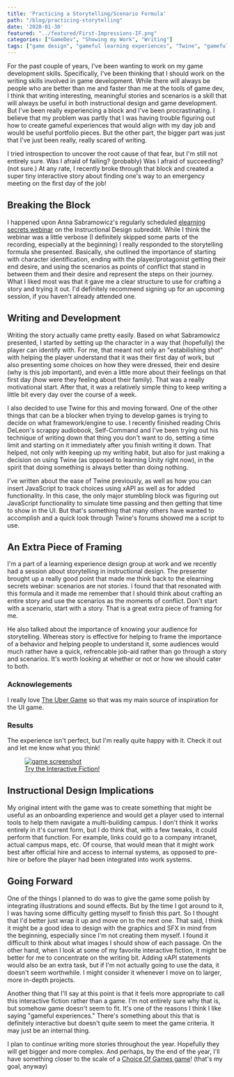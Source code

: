```yaml
---
title: 'Practicing a Storytelling/Scenario Formula'
path: "/blog/practicing-storytelling"
date: '2020-01-30'
featured: "../featured/First-Impressions-IF.png"
categories: ["GameDev", "Showing my Work", "Writing"]
tags: ["game design", "gameful learning experiences", "Twine", "gameful design", "deliberate practice"]
---
```


For the past couple of years, I've been wanting to work on my game development skills. Specifically, I've been thinking that I should work on the writing skills involved in game development. While there will always be people who are better than me and faster than me at the tools of game dev, I think that writing interesting, meaningful stories and scenarios is a skill that will always be useful in both instructional design and game development. But I've been really experiencing a block and I've been procrastinating. I believe that my problem was partly that I was having trouble figuring out how to create gameful experiences that would align with my day job and would be useful portfolio pieces. But the other part, the bigger part was just that I've just been really, really scared of writing.

I tried introspection to uncover the root cause of that fear, but I'm still not entirely sure. Was I afraid of failing? (probably) Was I afraid of succeeding? (not sure.) At any rate, I recently broke through that block and created a super tiny interactive story about finding one's way to an emergency meeting on the first day of the job!

## Breaking the Block

I happened upon Anna Sabramowicz's regularly scheduled [elearning secrets webinar](https://www.elearningsecrets.com/) on the Instructional Design subreddit. While I think the webinar was a little verbose (I definitely skipped some parts of the recording, especially at the beginning) I really responded to the storytelling formula she presented. Basically, she outlined the importance of starting with character identification, ending with the player/protagonist getting their end desire, and using the scenarios as points of conflict that stand in between them and their desire and represent the steps on their journey. What I liked most was that it gave me a clear structure to use for crafting a story and trying it out. I'd definitely recommend signing up for an upcoming session, if you haven't already attended one.

## Writing and Development
Writing the story actually came pretty easily. Based on what Sabramowicz presented, I started by setting up the character in a way that (hopefully) the player can identify with. For me, that meant not only an "estabilishing shot" with helping the player understand that it was their first day of work, but also presenting some choices on how they were dressed, their end desire (why is this job important), and even a little more about their feelings on that first day (how were they feeling about their family). That was a really motivational start. After that, it was a relatively simple thing to keep writing a little bit every day over the course of a week.

I also decided to use Twine for this and moving forward. One of the other things that can be a blocker when trying to develop games is trying to decide on what framework/engine to use. I recently finished reading Chris DeLeon's scrappy audiobook, Self-Command and I've been trying out his technique of writing down that thing you don't want to do, setting a time limit and starting on it immediately after you finish writing it down. That helped, not only with keeping up my writing habit, but also for just making a decision on using Twine (as opposed to learning Unity right now), in the spirit that doing something is always better than doing nothing.

I've written about the ease of Twine previously, as well as how you can insert JavaScript to track choices using xAPI as well as for added functionality. In this case, the only major stumbling block was figuring out JavaScript functionality to simulate time passing and then getting that time to show in the UI. But that's something that many others have wanted to accomplish and a quick look through Twine's forums showed me a script to use.


## An Extra Piece of Framing
I'm a part of a learning experience design group at work and we recently had a session about storytelling in instructional design. The presenter brought up a really good point that made me think back to the elearning secrets webinar: scenarios are not stories. I found that that resonated with this formula and it made me remember that I should think about crafting an entire story and use the scenarios as the moments of conflict. Don't start with a scenario, start with a story. That is a great extra piece of framing for me.

He also talked about the importance of knowing your audience for storytelling. Whereas story is effective for helping to frame the importance of a behavior and helping people to understand it, some audiences would much rather have a quick, refrencable job-aid rather than go through a story and scenarios. It's worth looking at whether or not or how we should cater to both.

### Acknowlegements

I really love [The Uber Game](https://ig.ft.com/uber-game/) so that was my main source of inspiration for the UI game.

### Results

The experience isn't perfect, but I'm really quite happy with it. Check it out and let me know what you think!

<figure>
    <a href="https://s3.amazonaws.com/gamedev.knanthony.com/first-impressions/FirstImpressions.html" target="blank">
      <img
        sizes="(max-width: 810px) 100vw, 810px"
        srcset="https://res.cloudinary.com/dhdaswa6t/image/upload/f_auto,q_60,w_203/v1580265946/blog/First_impressions_game.png 203w,
                https://res.cloudinary.com/dhdaswa6t/image/upload/f_auto,q_60,w_405/v1580265946/blog/First_impressions_game.png 405w,
                https://res.cloudinary.com/dhdaswa6t/image/upload/f_auto,q_60,w_810/v1580265946/blog/First_impressions_game.png 810w,
                https://res.cloudinary.com/dhdaswa6t/image/upload/f_auto,q_60,w_1215/v1580265946/blog/First_impressions_game.png 1215w"
        src="https://res.cloudinary.com/dhdaswa6t/image/upload/f_auto,q_60,w_810/v1580265946/blog/First_impressions_game.png"
        alt="game screenshot" />
      <figcaption>Try the Interactive Fiction!</figcaption>
    </a>
</figure>

## Instructional Design Implications

My original intent with the game was to create something that might be useful as an onboarding experience and would get a player used to internal tools to help them navigate a multi-building campus. I don't think it works entirely in it's current form, but I do think that, with a few tweaks, it could perform that function. For example, links could go to a company intranet, actual campus maps, etc. Of course, that would mean that it might work best after official hire and access to internal systems, as opposed to pre-hire or before the player had been integrated into work systems.

## Going Forward

One of the things I planned to do was to give the game some polish by integrating illustrations and sound effects. But by the time I got around to it, I was having some difficulty getting myself to finish this part. So I thought that I'd better just wrap it up and move on to the next one. That said, I think it might be a good idea to design with the graphics and SFX in mind from the beginning, especially since I'm not creating them myself. I found it difficult to think about what images I should show of each passage. On the other hand, when I look at some of my favorite interactive fiction, it might be better for me to concentrate on the writing bit. Adding xAPI statements would also be an extra task, but if I'm not actually going to use the data, it doesn't seem worthwhile. I might consider it whenever I move on to larger, more in-depth projects.

Another thing that I'll say at this point is that it feels more appropriate to call this interactive fiction rather than a game. I'm not entirely sure why that is, but somehow game doesn't seem to fit. It's one of the reasons I think I like saying "gameful experiences." There's something about this that is definitely interactive but doesn't quite seem to meet the game criteria. It may just be an internal thing.

I plan to continue writing more stories throughout the year. Hopefully they will get bigger and more complex. And perhaps, by the end of the year, I'll have something closer to the scale of a [Choice Of Games game](https://www.choiceofgames.com/)! (that's my goal, anyway)
